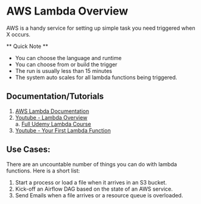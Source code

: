 # AWS Lambda Overview
AWS is a handy service for setting up simple task you need triggered when X occurs. 

** Quick Note **
- You can choose the language and runtime
- You can choose from or build the trigger
- The run is usually less than 15 minutes
- The system auto scales for all lambda functions being triggered.

## Documentation/Tutorials
1. [AWS Lambda Documentation](https://aws.amazon.com/pm/lambda/)
2. [Youtube - Lambda Overview](https://www.youtube.com/watch?v=UsaiOEFdfs0)
   <br>a. [Full Udemy Lambda Course](https://www.udemy.com/course/aws-lambda-a-practical-guide/?referralCode=F6D1A50467E579C65372&couponCode=ST16MT230625G1) 
3. [Youtube - Your First Lambda Function](https://www.youtube.com/watch?v=e1tkFsFOBHA)


## Use Cases:
There are an uncountable number of things you can do with lambda functions. Here is a short list:

1. Start a process or load a file when it arrives in an S3 bucket.
2. Kick-off an Airflow DAG based on the state of an AWS service.
3. Send Emails when a file arrives or a resource queue is overloaded.

